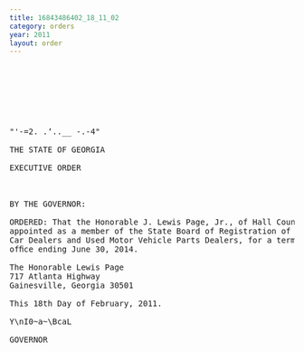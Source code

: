 ```yaml
---
title: 16843486402_18_11_02
category: orders
year: 2011
layout: order
---
```


<pre>   
  

     

  

"'-=2. .‘..__ -.-4"

THE STATE OF GEORGIA

EXECUTIVE ORDER

   

BY THE GOVERNOR:

ORDERED: That the Honorable J. Lewis Page, Jr., of Hall County, Georgia, is
appointed as a member of the State Board of Registration of Used
Car Dealers and Used Motor Vehicle Parts Dealers, for a term of
ofﬁce ending June 30, 2014.

The Honorable Lewis Page
717 Atlanta Highway
Gainesville, Georgia 30501

This 18th Day of February, 2011.

Y\nI0~a~\BcaL

GOVERNOR

</pre>
